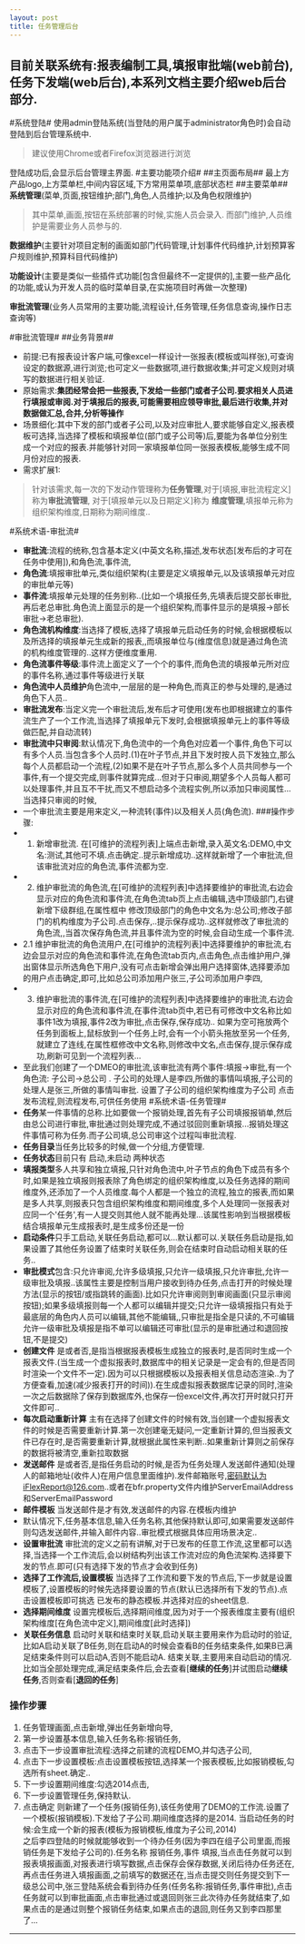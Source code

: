 ```yaml
---
layout: post
title: 任务管理后台
---  
```


目前关联系统有:报表编制工具,填报审批端(web前台),任务下发端(web后台),本系列文档主要介绍web后台部分.
-----------------------
#系统登陆#
 使用admin登陆系统(当登陆的用户属于administrator角色时)会自动登陆到后台管理系统中.
>建议使用Chrome或者Firefox浏览器进行浏览

登陆成功后,会显示后台管理主界面.
#主要功能项介绍#
##主页面布局##
   最上方产品logo,上方菜单栏,中间内容区域,下方常用菜单项,底部状态栏
##主要菜单##
**系统管理**(菜单,页面,按钮维护;部门,角色,人员维护;以及角色权限维护)
>其中菜单,画面,按钮在系统部署的时候,实施人员会录入.
>而部门维护,人员维护是需要业务人员参与的.  

**数据维护**(主要针对项目定制的画面如部门代码管理,计划事件代码维护,计划预算客户规则维护,预算科目代码维护)

**功能设计**(主要是类似一些插件式功能[包含但最终不一定提供的],主要一些产品化的功能,或认为开发人员的临时菜单目录,在实施项目时再做一次整理)

**审批流管理**(业务人员常用的主要功能,流程设计,任务管理,任务信息查询,操作日志查询等)

#审批流管理#
##业务背景##
* 前提:已有报表设计客户端,可像excel一样设计一张报表(模板或叫样张),可查询设定的数据源,进行浏览;也可定义一些数据项,进行数据收集;并可定义规则对填写的数据进行相关验证.
* 原始需求:**集团经常会把一些报表,下发给一些部门或者子公司.要求相关人员进行填报或审阅.对于填报后的报表,可能需要相应领导审批,最后进行收集,并对数据做汇总,合并,分析等操作**
* 场景细化:其中下发的部门或者子公司,以及对应审批人,要求能够自定义,报表模板可选择,当选择了模板和填报单位(部门或子公司等)后,要能为各单位分别生成一个对应的报表.并能够针对同一家填报单位同一张报表模板,能够生成不同月份对应的报表.
* 需求扩展1:
>针对该需求,每一次的下发动作管理称为**任务管理**,对于[填报,审批流程定义]称为**审批流管理**, 对于[填报单元以及日期定义]称为 **维度管理**,填报单元称为组织架构维度,日期称为期间维度..  

#系统术语-审批流#
* **审批流**:流程的统称,包含基本定义(中英文名称,描述,发布状态[发布后的才可在任务中使用]),和角色流,事件流,
* **角色流**:填报审批单元,类似组织架构(主要是定义填报单元,以及该填报单元对应的审批单元等)
* **事件流**:填报单元处理的任务别称..(比如一个填报任务,先填表后提交部长审批,再后老总审批.角色流上面显示的是一个组织架构,而事件显示的是填报->部长审批->老总审批).
* **角色流机构维度**:当选择了模板,选择了填报单元启动任务的时候,会根据模板以及所选择的填报单元生成新的报表,,而填报单位与(维度信息)就是通过角色流的机构维度管理的..这样方便维度重用.
* **角色流事件等级**:事件流上面定义了一个个的事件,而角色流的填报单元所对应的事件名称,通过事件等级进行关联
* **角色流中人员维护**角色流中,一层层的是一种角色,而真正的参与处理的,是通过角色下人员..
* **审批流发布**:当定义完一个审批流后,发布后才可使用(发布也即根据建立的事件流生产了一个工作流,当选择了填报单元下发时,会根据填报单元上的事件等级做匹配,并自动流转)
* **审批流中只审阅**:默认情况下,角色流中的一个角色对应着一个事件,角色下可以有多个人员.当包含多个人员时.(1)在叶子节点,并且下发时按人员下发独立,那么每个人员都启动一个流程,(2)如果不是在叶子节点,那么多个人员共同参与一个事件,有一个提交完成,则事件就算完成...但对于只审阅,期望多个人员每人都可以处理事件,并且互不干扰,而又不想启动多个流程实例,所以添加只审阅属性...当选择只审阅的时候,
* 一个审批流主要是用来定义,一种流转(事件)以及相关人员(角色流).
###操作步骤:
* 1.  新增审批流. 在[可维护的流程列表]上端点击新增,录入英文名:DEMO,中文名:测试,其他可不填.点击确定..提示新增成功..这样就新增了一个审批流,但该审批流对应的角色流,事件流都为空.
* 2.  维护审批流的角色流,在[可维护的流程列表]中选择要维护的审批流,右边会显示对应的角色流和事件流,在角色流tab页上点击编辑,选中顶级部门,右键新增下级群组,在属性框中 修改顶级部门的角色中文名为:总公司;修改子部门的机构维度为子公司.点击保存,..提示保存成功..这样就修改了审批流的角色流,,当首次保存角色流,并且事件流为空的时候,会自动生成一个事件流.
* 2.1 维护审批流的角色流用户,在[可维护的流程列表]中选择要维护的审批流,右边会显示对应的角色流和事件流,在角色流tab页内,点击角色,点击维护用户,弹出窗体显示所选角色下用户,没有可点击新增会弹出用户选择窗体,选择要添加的用户点击确定,即可,比如总公司添加用户张三,子公司添加用户李四,
* 3.  维护审批流的事件流,在[可维护的流程列表]中选择要维护的审批流,右边会显示对应的角色流和事件流,在事件流tab页中,若已有可修改中文名称比如事件1改为填报,事件2改为审批,点击保存,保存成功.. 如果为空可拖放两个任务到面板上,鼠标放到一个任务上时,会有一个小箭头拖放至另一个任务,就建立了连线,在属性框修改中文名称,则修改中文名,点击保存,提示保存成功,刷新可见到一个流程列表...  
* 至此我们创建了一个DMEO的审批流,该审批流有两个事件:填报->审批,有一个角色流: 子公司->总公司 . 子公司的处理人是李四,所做的事情叫填报,子公司的处理人是张三,所做的事情叫审批. 设置了子公司的组织架构维度为子公司
点击发布流程,则流程发布,可供任务使用
#系统术语-任务管理#
* **任务**某一件事情的总称.比如要做一个报销处理,首先有子公司填报报销单,然后由总公司进行审批,审批通过则处理完成,不通过驳回则重新填报...报销处理这件事情可称为任务.而子公司填,总公司审这个过程叫审批流程.
* **任务目录**当任务比较多的时候,做一个分组,方便管理.
* **任务状态**目前只有  启动,未启动 两种状态
* **填报类型**多人共享和独立填报,只针对角色流中,叶子节点的角色下成员有多个时,如果是独立填报则报表除了角色绑定的组织架构维度,以及任务选择的期间维度外,还添加了一个人员维度.每个人都是一个独立的流程,独立的报表,而如果是多人共享,则报表只包含组织架构维度和期间维度,多个人处理同一张报表对应同一个'任务',有一人提交则其他人就不能再处理...该属性影响到当根据模板结合填报单元生成报表时,是生成多份还是一份
* **启动条件**只手工启动,关联任务启动,都可以...默认都可以.关联任务启动是指,如果设置了其他任务设置了结束时关联任务,则会在结束时自动启动相关联的任务..
* **审批模式**包含:只允许审阅,允许多级填报,只允许一级填报,只允许审批,允许一级审批及填报..该属性主要是控制当用户接收到待办任务,点击打开的时候处理方法(显示的按钮/或指跳转的画面).比如只允许审阅则到审阅画面(只显示审阅按钮);如果多级填报则每一个人都可以编辑并提交;只允许一级填报指只有处于最底层的角色内人员可以编辑,其他不能编辑,,只审批是指全是只读的,不可编辑允许一级审批及填报是指不单可以编辑还可审批(显示的是审批通过和退回按钮,不是提交) 
* **创建文件** 是或者否,是指当根据报表模板生成独立的报表时,是否同时生成一个报表文件.(当生成一个虚拟报表时,数据库中的相关记录是一定会有的,但是否同时渲染一个文件不一定).因为可以只根据模板以及报表相关信息动态渲染..为了方便查看,加速(减少报表打开的时间)).在生成虚拟报表数据库记录的同时,渲染一次之后数据除了保存到数据库外,也保存一份excel文件,再次打开时就只打开文件即可..
* **每次启动重新计算** 主有在选择了创建文件的时候有效,当创建一个虚拟报表文件的时候是否需要重新计算.第一次创建毫无疑问,一定重新计算的,但当报表文件已存在时,是否需要重新计算,就根据此属性来判断..如果重新计算则之前保存的数据将被清空,重新拉取数据
* **发送邮件** 是或者否,是指任务启动的时候,是否为任务处理人发送邮件通知(处理人的邮箱地址(收件人)在用户信息里面维护).发件邮箱账号,密码默认为iFlexReport@126.com..或者在bfr.property文件内维护ServerEmailAddress 和ServerEmailPassword
* **邮件模板** 当发送邮件是才有效,发送邮件的内容.在模板内维护
* 默认情况下,任务基本信息,输入任务名称,其他保持默认即可,如果需要发送邮件则勾选发送邮件,并输入邮件内容..审批模式根据具体应用场景决定..
* **设置审批流** 审批流的定义之前有讲解,对于已发布的任意工作流,这里都可以选择,当选择一个工作流后,会以树结构列出该工作流对应的角色流架构.选择要下发的节点.即可(只有选择下发的节点才会收到任务)
* **选择了工作流后,设置模板** 当选择了工作流和要下发的节点后,下一步就是设置模板了,设置模板的时候先选择要设置的节点(默认已选择所有下发的节点).点击设置模板即可挑选 已发布的静态模板.并选择对应的sheet信息.
* **选择期间维度** 设置完模板后,选择期间维度,因为对于一个报表维度主要有(组织架构维度[在角色流中定义],期间维度[此时选择])
* **关联任务信息** 启动时关联和结束时关联,启动关联主要用来作为启动时的验证,比如A启动关联了B任务,则在启动A的时候会查看B的任务结束条件,如果B已满足结束条件则可以启动A,否则不能启动A.  结束关联,主要用来自动启动的情况.比如当全部处理完成,满足结束条件后,会去查看[**继续的任务**]并试图启动**继续任务**,否则查看[**退回的任务**]
### 操作步骤
1. 任务管理画面,点击新增,弹出任务新增向导,
2. 第一步设置基本信息,输入任务名称:报销任务,
3. 点击下一步设置审批流程:选择之前建的流程DEMO,并勾选子公司,
4. 点击下一步设置模板:点击设置模板按钮,选择某一个报表模板,比如报销模板,勾选所有sheet.确定..
5. 下一步设置期间维度:勾选2014点击,
6. 下一步设置管理任务,保持默认.
7. 点击确定
则新建了一个任务(报销任务),该任务使用了DEMO的工作流.设置了一个模板(报销模板).下发给了子公司.期间维度选择的是2014.
当启动任务的时候:会生成一个新的报表(模板为报销模板,维度为子公司,2014)  
之后李四登陆的时候就能够收到一个待办任务(因为李四在组子公司里面,而报销任务是下发给子公司的).任务名称 报销任务,事件 填报,当点击任务就可以到报表填报画面,对报表进行填写数据,点击保存会保存数据,关闭后待办任务还在,再点击任务进入填报画面,之前填写的数据还在,当点击提交则任务提交到下一级总公司中,张三登陆系统会看到待办任务(任务名称:报销任务,事件审批),点击任务就可以到审批画面,点击审批通过或退回则张三此次待办任务就结束了,如果点击的是通过则整个报销任务结束,如果点击的退回,则任务又到李四那里了...

***








